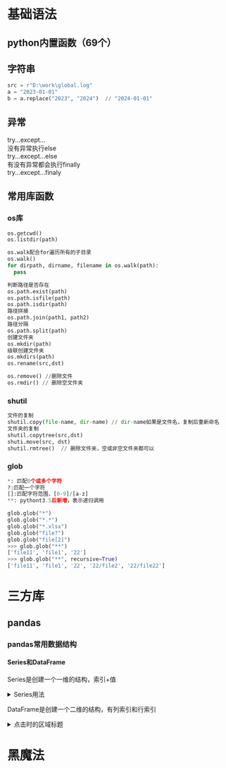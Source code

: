 # 基础语法
## python内置函数（69个）

## 字符串
```python
src = r"D:\work\global.log"
a = "2023-01-01"
b = a.replace("2023", "2024")  // "2024-01-01"
```


## 异常
try...except...  
没有异常执行else  
try...except...else  
有没有异常都会执行finally  
try...except...finaly

## 常用库函数
### os库
```python
os.getcwd()
os.listdir(path)

os.walk配合for遍历所有的子目录
os.walk()
for dirpath, dirname, filename in os.walk(path):
  pass

判断路径是否存在
os.path.exist(path)
os.path.isfile(path)
os.path.isdir(path)
路径拼接
os.path.join(path1, path2)
路径分隔
os.path.split(path)
创建文件夹
os.mkdir(path)
级联创建文件夹
os.mkdirs(path)
os.rename(src,dst)

os.remove() //删除文件
os.rmdir() // 删除空文件夹
```


### shutil
```python
文件的复制
shutil.copy(file-name, dir-name) // dir-name如果是文件名，复制后重新命名
文件夹的复制
shutil.copytree(src,dst)
shuti.move(src, dst)
shutil.rmtree()  // 删除文件夹，空或非空文件夹都可以
```

### glob
```python
*: 匹配0个或多个字符
?:匹配一个字符
[]:匹配字符范围，[0-9]/[a-z]
**: pythont3.5后新增，表示递归调用

glob.glob("*")
glob.glob("*.*")
glob.glob("*.xlsx")
glob.glob("file?")
glob.glob("file[2]")
>>> glob.glob("**")
['file11', 'file1', '22']
>>> glob.glob("**", recursive=True)
['file11', 'file1', '22', '22/file2', '22/file22']

```

# 三方库
## pandas
### pandas常用数据结构
#### Series和DataFrame
Series是创建一个一维的结构，索引+值


<details>
  <summary>Series用法</summary>
  <pre>
```python
>>> s1 = pd.Series(22)
>>> print(s1)
0    22
dtype: int64
>>> s1 = pd.Series(22, range(1,7))
>>> print(s1)
1    22
2    22
3    22
4    22
5    22
6    22
dtype: int64
>>> s1 = pd.Series(22, index=list(range(1,3)))
>>> print(s1)
1    22
2    22
dtype: int64
>>> s1 = pd.Series([1,3,5])
>>> print(s1)
0    1
1    3
2    5
dtype: int64
>>>
>>> >>> x = dict(a=22, b=33, c=44)
>>> s1= pd.Series(x)
>>> print(s1)
a    22
b    33
c    44
dtype: int64
```
  </pre>
  </details>


DataFrame是创建一个二维的结构，有列索引和行索引
<details>
  <summary>点击时的区域标题</summary>
  <pre>
  ```python
>>> x = [[1,2,3],[4,5,6],[7,8,9]]
>>> d1 = pd.DataFrame(x)
>>> print(d1)
   0  1  2
0  1  2  3
1  4  5  6
2  7  8  9
>>> d2 = pd.DataFrame(x, index=["aa", "bb", "cc"], columns=list("abc"))
>>> print(d2)
    a  b  c
aa  1  2  3
bb  4  5  6
cc  7  8  9
>>> x = {"name":["张三", "李四", "王五"], "age":[18,20,22], "sex":["男", "女", "男"]}
>>> d1 = pd.DataFrame(x)
>>> print(d1)
  name  age sex
0   张三   18   男
1   李四   20   女
2   王五   22   男
>>> x = [{"one":1, "two":2, "three":3},{"one":4, "two":5, "three":6}]
>>> d1 = pd.DataFrame(x)
>>> print(d1)
   one  two  three
0    1    2      3
1    4    5      6
>>> x = {"张三":{"MySql":90, "python":80}, "李四":{"Mysql":77, "python":99}}
>>> d1 = pd.DataFrame(x)
>>> print(d1)
          张三    李四
MySql   90.0   NaN
python  80.0  99.0
Mysql    NaN  77.0
  ```
  </pre>
</details>


# 黑魔法
